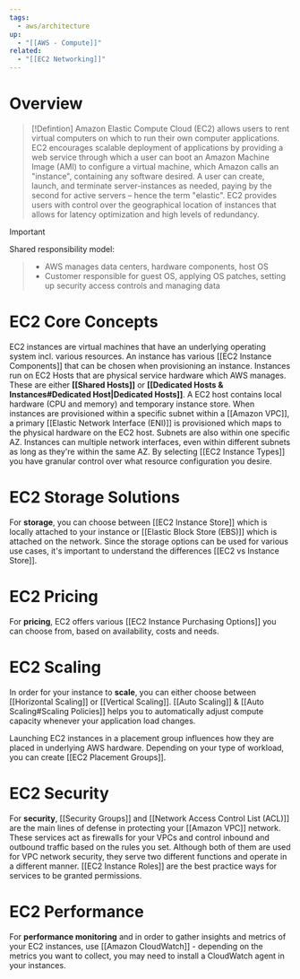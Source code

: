 ```yaml
---
tags:
  - aws/architecture
up:
  - "[[AWS - Compute]]"
related:
  - "[[EC2 Networking]]"
---
```

# Overview

>[!Defintion]
>Amazon Elastic Compute Cloud (EC2) allows users to rent virtual computers on which to run their own computer applications. EC2 encourages scalable deployment of applications by providing a web service through which a user can boot an Amazon Machine Image (AMI) to configure a virtual machine, which Amazon calls an "instance", containing any software desired. A user can create, launch, and terminate server-instances as needed, paying by the second for active servers – hence the term "elastic". EC2 provides users with control over the geographical location of instances that allows for latency optimization and high levels of redundancy.

>[!Important]
Shared responsibility model:
>- AWS manages data centers, hardware components, host OS
>- Customer responsible for guest OS, applying OS patches, setting up security access controls and managing data

# EC2 Core Concepts

EC2 instances are virtual machines that have an underlying operating system incl. various resources. An instance has various [[EC2 Instance Components]] that can be chosen when provisioning an instance. Instances run on EC2 Hosts that are physical service hardware which AWS manages. These are either **[[Shared Hosts]]** or **[[Dedicated Hosts & Instances#Dedicated Host|Dedicated Hosts]]**. A EC2 host contains local hardware (CPU and memory) and temporary instance store.
When instances are provisioned within a specific subnet within a [[Amazon VPC]], a primary [[Elastic Network Interface (ENI)]] is provisioned which maps to the physical hardware on the EC2 host. Subnets are also within one specific AZ. Instances can multiple network interfaces, even within different subnets as long as they're within the same AZ.
By selecting [[EC2 Instance Types]] you have granular control over what resource configuration you desire. 

# EC2 Storage Solutions

For **storage**, you can choose between [[EC2 Instance Store]] which is locally attached to your instance or [[Elastic Block Store (EBS)]] which is attached on the network. Since the storage options can be used for various use cases, it's important to understand the differences [[EC2 vs Instance Store]].

# EC2 Pricing

For **pricing**, EC2 offers various [[EC2 Instance Purchasing Options]] you can choose from, based on availability, costs and needs.

# EC2 Scaling

In order for your instance to **scale**, you can either choose between [[Horizontal Scaling]] or [[Vertical Scaling]]. [[Auto Scaling]] & [[Auto Scaling#Scaling Policies]] helps you to automatically adjust compute capacity whenever your application load changes.

Launching EC2 instances in a placement group influences how they are placed in underlying AWS hardware. Depending on your type of workload, you can create [[EC2 Placement Groups]].

# EC2 Security

For **security**, [[Security Groups]] and [[Network Access Control List (ACL)]] are the main lines of defense in protecting your [[Amazon VPC]] network. These services act as firewalls for your VPCs and control inbound and outbound traffic based on the rules you set. Although both of them are used for VPC network security, they serve two different functions and operate in a different manner. [[EC2 Instance Roles]] are the best practice ways for services to be granted permissions.

# EC2 Performance

For **performance monitoring** and in order to gather insights and metrics of your EC2 instances, use [[Amazon CloudWatch]] - depending on the metrics you want to collect, you may need to install a CloudWatch agent in your instances.